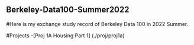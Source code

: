 ## Berkeley-Data100-Summer2022

#Here is my exchange study record of Berkeley Data 100 in 2022 Summer.

#Projects
-[Proj 1A Housing Part 1] (./proj/proj1a)
